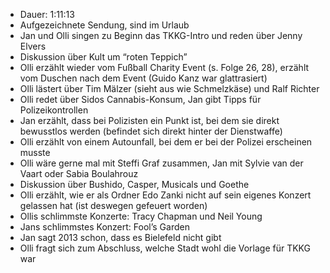 - Dauer: 1:11:13  
- Aufgezeichnete Sendung, sind im Urlaub  
- Jan und Olli singen zu Beginn das TKKG-Intro und reden über Jenny Elvers  
- Diskussion über Kult um “roten Teppich”  
- Olli erzählt wieder vom Fußball Charity Event (s. Folge 26, 28), erzählt vom Duschen nach dem Event (Guido Kanz war glattrasiert)  
- Olli lästert über Tim Mälzer (sieht aus wie Schmelzkäse) und Ralf Richter  
- Olli redet über Sidos Cannabis-Konsum, Jan gibt Tipps für Polizeikontrollen  
- Jan erzählt, dass bei Polizisten ein Punkt ist, bei dem sie direkt bewusstlos werden (befindet sich direkt hinter der Dienstwaffe)  
- Olli erzählt von einem Autounfall, bei dem er bei der Polizei erscheinen musste  
- Olli wäre gerne mal mit Steffi Graf zusammen, Jan mit Sylvie van der Vaart oder Sabia Boulahrouz  
- Diskussion über Bushido, Casper, Musicals und Goethe  
- Olli erzählt, wie er als Ordner Edo Zanki nicht auf sein eigenes Konzert gelassen hat (ist deswegen gefeuert worden)  
- Ollis schlimmste Konzerte: Tracy Chapman und Neil Young  
- Jans schlimmstes Konzert: Fool’s Garden  
- Jan sagt 2013 schon, dass es Bielefeld nicht gibt  
- Olli fragt sich zum Abschluss, welche Stadt wohl die Vorlage für TKKG war  
